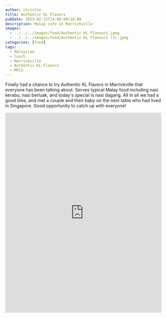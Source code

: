 ```yaml
---
author: christie
title: Authentic KL Flavors
pubDate: 2023-02-25T14:00:00+10:00
description: Malay cafe at Marrickville
images:
  - ../../../images/food/Authentic KL Flavours.jpeg
  - ../../../images/food/Authentic KL Flavours (1).jpeg
categories: [food]
tags:
  - Malaysian
  - lunch
  - Marrickville
  - Authentic KL Flavors
  - MFLS
---
```


Finally had a chance to try Authentic KL Flavors in Marrickville that everyone has been talking about. Serves typical Malay food including nasi kerabu, nasi berluak, and today's special is nasi dagang. All in all we had a good time, and met a couple and their baby on the next table who had lived in Singapore. Good opportunity to catch up with everyone!

<iframe src="https://www.facebook.com/plugins/post.php?href=https%3A%2F%2Fwww.facebook.com%2Fchris1.tham%2Fposts%2Fpfbid02oDZRrGtJDCxDtrWKML4Y5qEACiQkbZZhw26ekikT4FXaTj5X7ZCva91CPTcSb2Dnl&show_text=true&width=500" width="500" height="640" style="border:none;overflow:hidden" scrolling="no" frameborder="0" allowfullscreen="true" allow="autoplay; clipboard-write; encrypted-media; picture-in-picture; web-share"></iframe>

